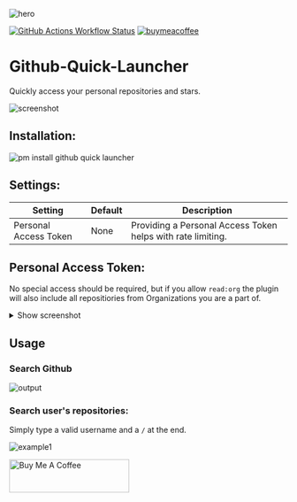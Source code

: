 ![hero](https://github.com/Garulf/Github-Quick-Launcher/assets/535299/a5148a7d-89f5-469e-89d8-826d5c101884)

[![GitHub Actions Workflow Status](https://img.shields.io/github/actions/workflow/status/garulf/github-quick-launcher/test-plugin.yml?style=flat-square&label=tests)](https://github.com/Garulf/pyFlowLauncher/actions/workflows/tests.yaml) [![buymeacoffee](https://img.shields.io/badge/buy%20me%20a%20coffee-yellow.svg?style=flat-square&logo=buymeacoffee&logoColor=000)](https://www.buymeacoffee.com/garulf)

# Github-Quick-Launcher

Quickly access your personal repositories and stars.

![screenshot](https://github.com/Garulf/Github-Quick-Launcher/assets/535299/2f796b90-dda0-4d10-a81c-7d438084ba16)

## Installation:

![pm install github quick launcher](https://github.com/Garulf/Github-Quick-Launcher/assets/535299/ad44f24f-9c30-4a8b-b5ba-c71be68f3f9c)



## Settings:

| Setting               | Default | Description                                                 |
| --------------------- | ------- | ----------------------------------------------------------- |
| Personal Access Token | None    | Providing a Personal Access Token helps with rate limiting. |

## Personal Access Token:

No special access should be required, but if you allow `read:org` the plugin will also include all repositiories from Organizations you are a part of.

<details>
<summary>Show screenshot</summary>

![image](https://user-images.githubusercontent.com/535299/150702194-47d85f6e-8270-4a63-8c72-ba13cc57c93f.png)

</details>

## Usage

### Search Github

![output](https://github.com/Garulf/Github-Quick-Launcher/assets/535299/ac359f81-1efa-472b-a79f-ef0354ed49c9)

### Search user's repositories:

Simply type a valid username and a `/` at the end.

![example1](https://github.com/Garulf/Github-Quick-Launcher/assets/535299/50b20c9b-1784-4427-852f-01a3f4f6a4e9)




<a href="https://www.buymeacoffee.com/garulf" target="_blank"><img src="https://cdn.buymeacoffee.com/buttons/v2/default-yellow.png" alt="Buy Me A Coffee" style="height: 60px !important;width: 217px !important;" ></a>
